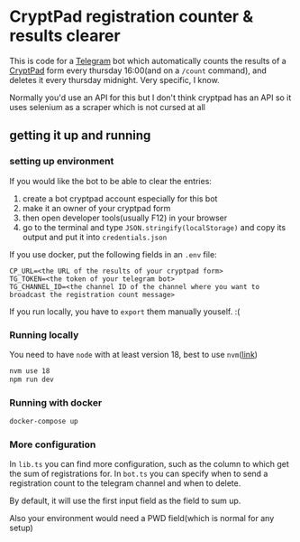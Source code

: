 # CryptPad registration counter & results clearer
This is code for a [Telegram](https://telegram.org) bot which automatically counts the results of a [CryptPad](https://cryptpad.org) form every thursday 16:00(and on a `/count` command), and deletes it every thursday midnight. Very specific, I know.

Normally you'd use an API for this but I don't think cryptpad has an API so it uses selenium as a scraper which is not cursed at all

## getting it up and running

### setting up environment

If you would like the bot to be able to clear the entries:
 1. create a bot cryptpad account especially for this bot
 2. make it an owner of your cryptpad form
 3. then open developer tools(usually F12) in your browser
 4. go to the terminal and type `JSON.stringify(localStorage)` and copy its output and put it into `credentials.json`

If you use docker, put the following fields in an `.env` file:
```
CP_URL=<the URL of the results of your cryptpad form>
TG_TOKEN=<the token of your telegram bot>
TG_CHANNEL_ID=<the channel ID of the channel where you want to broadcast the registration count message>
```
If you run locally, you have to `export` them manually youself. :(


### Running locally
You need to have `node` with at least version 18, best to use `nvm`([link](https://github.com/nvm-sh/nvm))

```sh
nvm use 18
npm run dev
```

### Running with docker
```sh
docker-compose up
```

### More configuration
In `lib.ts` you can find more configuration, such as the column to which get the sum of registrations for. In `bot.ts` you can specify when to send a registration count to the telegram channel and when to delete.

By default, it will use the first input field as the field to sum up.

Also your environment would need a PWD field(which is normal for any setup)
